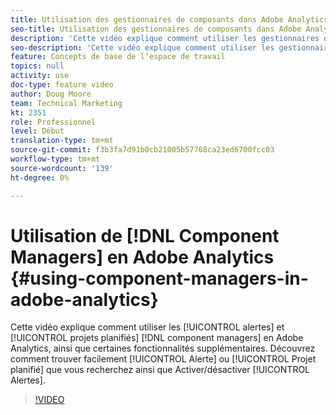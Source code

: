 ```yaml
---
title: Utilisation des gestionnaires de composants dans Adobe Analytics
seo-title: Utilisation des gestionnaires de composants dans Adobe Analytics
description: 'Cette vidéo explique comment utiliser les gestionnaires de composants Alertes et Projets planifiés en Adobe Analytics, ainsi que d’autres fonctionnalités. Découvrez comment trouver facilement l''alerte ou le projet planifié que vous recherchez, ainsi que l''option Activer/désactiver les alertes. '
seo-description: 'Cette vidéo explique comment utiliser les gestionnaires de composants Alertes et Projets planifiés en Adobe Analytics, ainsi que d’autres fonctionnalités. Découvrez comment trouver facilement l''alerte ou le projet planifié que vous recherchez, ainsi que l''option Activer/désactiver les alertes. '
feature: Concepts de base de l’espace de travail
topics: null
activity: use
doc-type: feature video
author: Doug Moore
team: Technical Marketing
kt: 2351
role: Professionnel
level: Début
translation-type: tm+mt
source-git-commit: f3b3fa7d91b0cb21005b57768ca23ed6700fcc03
workflow-type: tm+mt
source-wordcount: '139'
ht-degree: 0%

---
```



# Utilisation de [!DNL Component Managers] en Adobe Analytics {#using-component-managers-in-adobe-analytics}

Cette vidéo explique comment utiliser les [!UICONTROL alertes] et [!UICONTROL projets planifiés] [!DNL component managers] en Adobe Analytics, ainsi que certaines fonctionnalités supplémentaires. Découvrez comment trouver facilement [!UICONTROL Alerte] ou [!UICONTROL Projet planifié] que vous recherchez ainsi que Activer/désactiver [!UICONTROL Alertes].

>[!VIDEO](https://video.tv.adobe.com/v/24068/?quality=12)